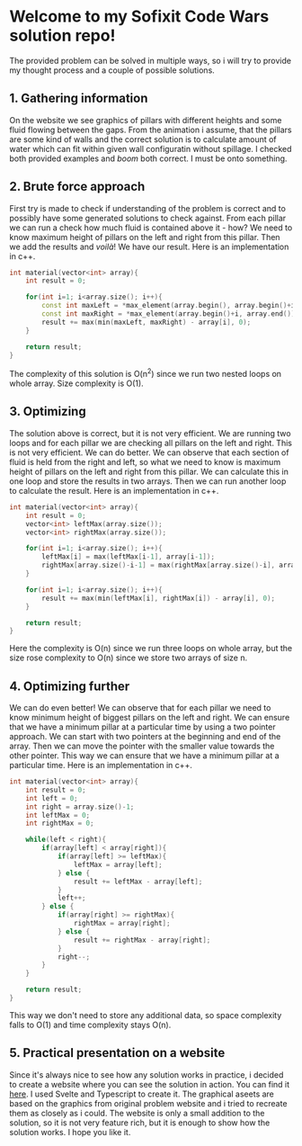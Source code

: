 # Welcome to my Sofixit Code Wars solution repo!

The provided problem can be solved in multiple ways, so i will try to provide my thought process and a couple of possible solutions.

## 1. Gathering information
On the website we see graphics of pillars with different heights and some fluid flowing between the gaps. From the animation i assume, that the pillars are some kind of walls and the correct solution is to calculate amount of water which can fit within given wall configuratin without spillage. 
I checked both provided examples and *boom* both correct. I must be onto something.

## 2. Brute force approach
First try is made to check if understanding of the problem is correct and to possibly have some generated solutions to check against.
From each pillar we can run a check how much fluid is contained above it - how? We need to know maximum height of pillars on the left and right from this pillar. Then we add the results and *voilà*! We have our result. Here is an implementation in c++.

```cpp
int material(vector<int> array){
    int result = 0;

    for(int i=1; i<array.size(); i++){
        const int maxLeft = *max_element(array.begin(), array.begin()+i);
        const int maxRight = *max_element(array.begin()+i, array.end());
        result += max(min(maxLeft, maxRight) - array[i], 0);
    }

    return result;
}
```
The complexity of this solution is O(n<sup>2</sup>) since we run two nested loops on whole array. Size complexity is O(1).

## 3. Optimizing
The solution above is correct, but it is not very efficient. We are running two loops and for each pillar we are checking all pillars on the left and right. This is not very efficient. We can do better.
We can observe that each section of fluid is held from the right and left, so what we need to know is maximum height of pillars on the left and right from this pillar. We can calculate this in one loop and store the results in two arrays. Then we can run another loop to calculate the result. Here is an implementation in c++.

```cpp
int material(vector<int> array){
    int result = 0;
    vector<int> leftMax(array.size());
    vector<int> rightMax(array.size());

    for(int i=1; i<array.size(); i++){
        leftMax[i] = max(leftMax[i-1], array[i-1]);
        rightMax[array.size()-i-1] = max(rightMax[array.size()-i], array[array.size()-i]);
    }

    for(int i=1; i<array.size(); i++){
        result += max(min(leftMax[i], rightMax[i]) - array[i], 0);
    }

    return result;
}
```

Here the complexity is O(n) since we run three loops on whole array, but the size rose complexity to O(n) since we store two arrays of size n.

## 4. Optimizing further
We can do even better! We can observe that for each pillar we need to know minimum height of biggest pillars on the left and right. We can ensure that we have a minimum pillar at a particular time by using a two pointer approach. We can start with two pointers at the beginning and end of the array. Then we can move the pointer with the smaller value towards the other pointer. This way we can ensure that we have a minimum pillar at a particular time. Here is an implementation in c++.

```cpp
int material(vector<int> array){
    int result = 0;
    int left = 0;
    int right = array.size()-1;
    int leftMax = 0;
    int rightMax = 0;

    while(left < right){
        if(array[left] < array[right]){
            if(array[left] >= leftMax){
                leftMax = array[left];
            } else {
                result += leftMax - array[left];
            }
            left++;
        } else {
            if(array[right] >= rightMax){
                rightMax = array[right];
            } else {
                result += rightMax - array[right];
            }
            right--;
        }
    }

    return result;
}
```
This way we don't need to store any additional data, so space complexity falls to O(1) and time complexity stays O(n).

## 5. Practical presentation on a website
Since it's always nice to see how any solution works in practice, i decided to create a website where you can see the solution in action. You can find it [here](https://miosp.github.io/miosp_sofixit_codewars/). I used Svelte and Typescript to create it. The graphical aseets are based on the graphics from original problem website and i tried to recreate them as closely as i could. The website is only a small addition to the solution, so it is not very feature rich, but it is enough to show how the solution works. I hope you like it.